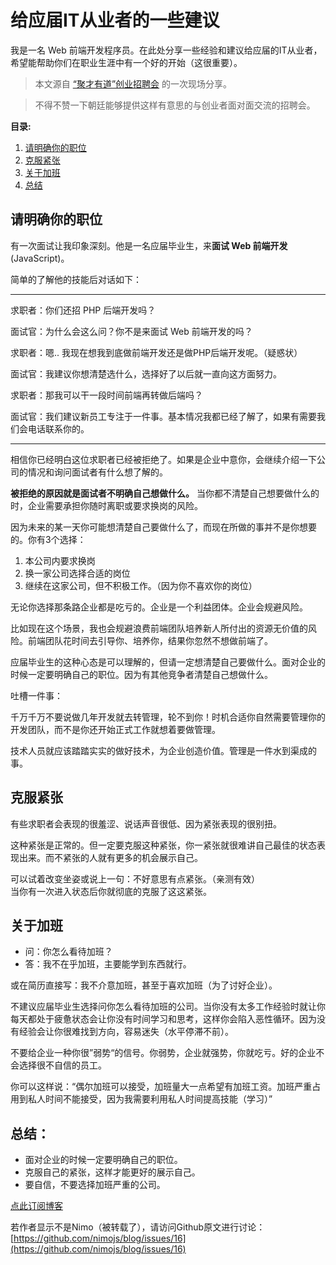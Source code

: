给应届IT从业者的一些建议
====================
<!--_PAGEDATA
{
    "title": "给应届IT从业者的一些建议",
    "githubissuesid": 16,
    "createData": "2015-03-28",
    "keywords": "应届IT毕业生,应届毕业生,应届程序员,程序员面试技巧",
    "description":"分享一些应届程序员应该注意的一些面试技巧和职业规划"
}
_PAGEDATA-->

我是一名 Web 前端开发程序员。在此处分享一些经验和建议给应届的IT从业者，希望能帮助你们在职业生涯中有一个好的开始（这很重要）。

> 本文源自 [“聚才有道”创业招聘会](http://weibo.com/p/1001603824650017720092) 的一次现场分享。

> 不得不赞一下朝廷能够提供这样有意思的与创业者面对面交流的招聘会。

**目录:**  

1. [请明确你的职位](#hash_position1)
2. [克服紧张](#hash_relax2)
3. [关于加班](#hash_overtime3)
4. [总结](#hash_summarize4)

<a title="请明确你的职位" name="hash_position1"></a>
## 请明确你的职位
有一次面试让我印象深刻。他是一名应届毕业生，来**面试 Web 前端开发**(JavaScript)。

简单的了解他的技能后对话如下：

---------

求职者：你们还招 PHP 后端开发吗？

面试官：为什么会这么问？你不是来面试 Web 前端开发的吗？

求职者：嗯.. 我现在想我到底做前端开发还是做PHP后端开发呢。（疑惑状）

面试官：我建议你想清楚选什么，选择好了以后就一直向这方面努力。

求职者：那我可以干一段时间前端再转做后端吗？

面试官：我们建议新员工专注于一件事。基本情况我都已经了解了，如果有需要我们会电话联系你的。

------

相信你已经明白这位求职者已经被拒绝了。如果是企业中意你，会继续介绍一下公司的情况和询问面试者有什么想了解的。

**被拒绝的原因就是面试者不明确自己想做什么。** 当你都不清楚自己想要做什么的时，企业需要承担你随时离职或要求换岗的风险。

因为未来的某一天你可能想清楚自己要做什么了，而现在所做的事并不是你想要的。你有3个选择：

1. 本公司内要求换岗
2. 换一家公司选择合适的岗位
3. 继续在这家公司，但不积极工作。（因为你不喜欢你的岗位）

无论你选择那条路企业都是吃亏的。企业是一个利益团体。企业会规避风险。

比如现在这个场景，我也会规避浪费前端团队培养新人所付出的资源无价值的风险。前端团队花时间去引导你、培养你，结果你忽然不想做前端了。

应届毕业生的这种心态是可以理解的，但请一定想清楚自己要做什么。面对企业的时候一定要明确自己的职位。因为有其他竞争者清楚自己想做什么。

吐槽一件事：

千万千万不要说做几年开发就去转管理，轮不到你！时机合适你自然需要管理你的开发团队，而不是你还开始正式工作就想着要做管理。

技术人员就应该踏踏实实的做好技术，为企业创造价值。管理是一件水到渠成的事。

<a title="克服紧张" name="hash_relax2"></a>

## 克服紧张

有些求职者会表现的很羞涩、说话声音很低、因为紧张表现的很别扭。

这种紧张是正常的。但一定要克服这种紧张，你一紧张就很难讲自己最佳的状态表现出来。而不紧张的人就有更多的机会展示自己。

可以试着改变坐姿或说上一句：不好意思有点紧张。（亲测有效）  
当你有一次进入状态后你就彻底的克服了这这紧张。


<a title="关于加班" name="hash_overtime3"></a>

## 关于加班

- 问：你怎么看待加班？
- 答：我不在乎加班，主要能学到东西就行。

或在简历直接写：我不介意加班，甚至于喜欢加班（为了讨好企业）。

不建议应届毕业生选择问你怎么看待加班的公司。当你没有太多工作经验时就让你每天都处于疲惫状态会让你没有时间学习和思考，这样你会陷入恶性循环。因为没有经验会让你很难找到方向，容易迷失（水平停滞不前）。

不要给企业一种你很”弱势“的信号。你弱势，企业就强势，你就吃亏。好的企业不会选择很不自信的员工。

你可以这样说：“偶尔加班可以接受，加班量大一点希望有加班工资。加班严重占用到私人时间不能接受，因为我需要利用私人时间提高技能（学习）”


<a title="总结" name="hash_summarize4"></a>

## 总结：
- 面对企业的时候一定要明确自己的职位。
- 克服自己的紧张，这样才能更好的展示自己。
- 要自信，不要选择加班严重的公司。


[点此订阅博客](https://github.com/nimojs/blog/issues/15)

若作者显示不是Nimo（被转载了），请访问Github原文进行讨论：[https://github.com/nimojs/blog/issues/16](https://github.com/nimojs/blog/issues/16)

